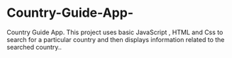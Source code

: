 # Country-Guide-App-
Country Guide App. This project uses basic JavaScript , HTML and Css to search for a particular country and then displays information related to the searched country..
